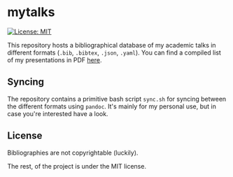 # mytalks

[![License: MIT](https://img.shields.io/badge/License-MIT-greenw.svg)](https://opensource.org/licenses/MIT)

This repository hosts a bibliographical database of my academic talks in different formats (`.bib`, `.bibtex`, `.json`, `.yaml`).
You can find a compiled list of my presentations in PDF [here](https://github.com/jkorb/mytalks/releases/download/release/mytalks.pdf).

## Syncing

The repository contains a primitive bash script `sync.sh` for syncing between the different formats using `pandoc`.
It's mainly for my personal use, but in case you're interested have a look.

## License

Bibliographies are not copyrightable (luckily).

The rest, of the project is under the MIT license.
